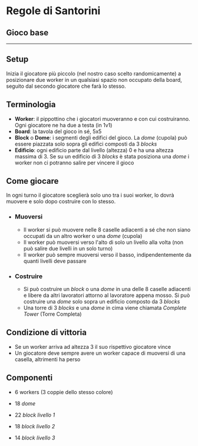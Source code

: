 # Regole di Santorini 
## Gioco base
---
## Setup
Inizia il giocatore più piccolo (nel nostro caso scelto randomicamente) a posizionare due worker in un qualsiasi spazio non occupato della board, seguito dal secondo giocatore che farà lo stesso.

## Terminologia

- **Worker**: il pippottino che i giocatori muoveranno e con cui costruiranno. Ogni giocatore ne ha due a testa (in 1v1)
- **Board**: la tavola del gioco in sé, 5x5
- **Block** o **Dome**: i segmenti degli edifici del gioco. La _dome_ (cupola) può essere piazzata solo sopra gli edifici composti da 3 _blocks_
- **Edificio**: ogni edificio parte dal livello (altezza) 0 e ha una altezza massima di 3. Se su un edificio di 3 _blocks_ è stata posiziona una _dome_ i worker non ci potranno salire per vincere il gioco

## Come giocare

In ogni turno il giocatore sceglierà solo uno tra i suoi worker, lo dovrà muovere e solo dopo costruire con lo stesso.

- ### Muoversi

  - Il worker si può muovere nelle 8 caselle adiacenti a sé che non siano occupati da un altro worker o una _dome_ (cupola)
  - Il worker può muoversi verso l'alto di solo un livello alla volta (non può salire due livelli in un solo turno)
  - Il worker può sempre muoversi verso il basso, indipendentemente da quanti livelli deve passare

- ### Costruire

  - Si può costruire un _block_ o una _dome_ in una delle 8 caselle adiacenti e libere da altri lavoratori attorno al lavoratore appena mosso. Si può costruire una _dome_ solo sopra un edificio composto da 3 _blocks_
  - Una torre di 3 _blocks_ e una _dome_ in cima viene chiamata _Complete Tower_ (Torre Completa)

## Condizione di vittoria

* Se un worker arriva ad altezza 3 il suo rispettivo giocatore vince
* Un giocatore deve sempre avere un worker capace di muoversi di una casella, altrimenti ha perso

## Componenti 

* 6 workers (3 coppie dello stesso colore)

* 18 _dome_

* 22 _block livello 1_

* 18 _block livello 2_

* 14 _block livello 3_
